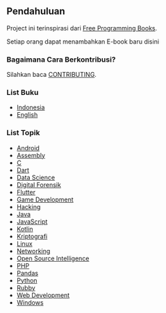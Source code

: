 ## Pendahuluan

Project ini terinspirasi dari [Free Programming Books](https://github.com/EbookFoundation/free-programming-books/).

Setiap orang dapat menambahkan E-book baru disini

### Bagaimana Cara Berkontribusi?

Silahkan baca [CONTRIBUTING](CONTRIBUTING.md).


### List Buku

+ [Indonesia](languages/indonesia.md)
+ [English](languages/english.md)


### List Topik



+ [Android](books/android.md)
+ [Assembly](books/assembly.md)
+ [C](books/c.md)
+ [Dart](books/Dart.md)
+ [Data Science](books/data_sciences.md)
+ [Digital Forensik](books/digital_foresnsik.md)
+ [Flutter](books/flutter.md)
+ [Game Development](books/game_dev.md)
+ [Hacking](books/hacking.md)
+ [Java](books/java.md)
+ [JavaScript](books/javascript.md)
+ [Kotlin](books/kotlin.md)
+ [Kriptografi](books/kriptografi.md)
+ [Linux](books/linux.md)
+ [Networking](books/networking.md)
+ [Open Source Intelligence](books/osint.md)
+ [PHP](books/php.md)
+ [Pandas](books/pandas.md)
+ [Python](books/python.md)
+ [Rubby](books/rubby.md)
+ [Web Development](books/webdev.md)
+ [Windows](books/windows.md)




